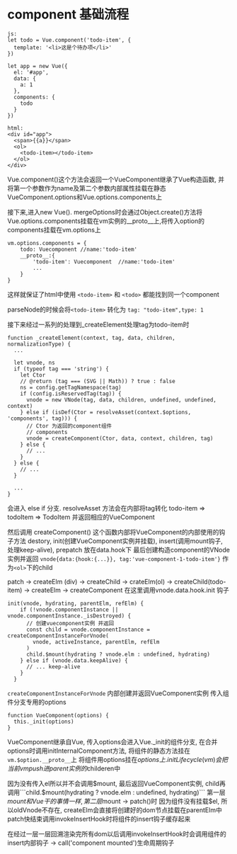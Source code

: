 # component 基础流程

	js:
	let todo = Vue.component('todo-item', {
	  template: '<li>这是个待办项</li>'
	})

	let app = new Vue({
	  el: '#app',
	  data: {
	    a: 1
	  },
	  components: {
	    todo
	  }
	})

	html:
	<div id="app">
	  <span>{{a}}</span>
	  <ol>
	    <todo-item></todo-item>
	  </ol>
	</div>

Vue.component()这个方法会返回一个VueComponent继承了Vue构造函数, 并将第一个参数作为name及第二个参数内部属性挂载在静态VueComponent.options和Vue.options.components上

接下来,进入new Vue(). mergeOptions时会通过Object.create()方法将Vue.options.components挂载在vm实例的__proto__上,将传入option的components挂载在vm.options上

	vm.options.components = {
		todo: Vuecomponent //name:'todo-item'
		__proto__:{
			'todo-item': Vuecomponent  //name:'todo-item'
			...
		}
	}

这样就保证了html中使用 ```<todo-item>``` 和 ```<todo>``` 都能找到同一个component

parseNode的时候会将```<todo-item>``` 转化为 ```tag: "todo-item",type: 1```

接下来经过一系列的处理到_createElement处理tag为todo-item时

	function _createElement(context, tag, data, children, normalizationType) {
	  ...

	  let vnode, ns
	  if (typeof tag === 'string') {
	    let Ctor
	    // @return (tag === (SVG || Math)) ? true : false
	    ns = config.getTagNamespace(tag)
	    if (config.isReservedTag(tag)) {
	      vnode = new VNode(tag, data, children, undefined, undefined, context)
	    } else if (isDef(Ctor = resolveAsset(context.$options, 'components', tag))) {
	      // Ctor 为返回的component组件
	      // components
	      vnode = createComponent(Ctor, data, context, children, tag)
	    } else {
	      // ...
	    }
	  } else {
	    // ...
	  }

	  ...
	}

会进入 else if 分支. resolveAsset 方法会在内部将tag转化 todo-item => todoItem => TodoItem 并返回相应的VueComponent

然后调用 createComponent() 这个函数内部将VueComponent的内部使用的钩子方法
destory,
init(创建VueComponent实例并挂载),
insert(调用mount钩子, 处理keep-alive),
prepatch
放在data.hook下
最后创建构造component的VNode实例并返回
```vnode{data:{hook:{...}}, tag:'vue-component-1-todo-item'}``` 作为```<ol>```下的child

patch -> createElm (div) -> createChild -> crateElm(ol) -> createChild(todo-item) -> createElm -> createComponent  在这里调用vnode.data.hook.init 钩子

	init(vnode, hydrating, parentElm, refElm) {
	    if (!vnode.componentInstance || vnode.componentInstance._isDestroyed) {
	      // 创建vuecomponent实例 并返回
	      const child = vnode.componentInstance = createComponentInstanceForVnode(
	        vnode, activeInstance, parentElm, refElm
	      )
	      child.$mount(hydrating ? vnode.elm : undefined, hydrating)
	    } else if (vnode.data.keepAlive) {
	      // ... keep-alive
	    }
	  }

```createComponentInstanceForVnode``` 内部创建并返回VueComponent实例 传入组件分支专用的options

	function VueComponent(options) {
      this._init(options)
    }

VueComponent继承自Vue, 传入options会进入Vue._init的组件分支, 在合并options时调用initInternalComponent方法, 将组件的静态方法挂在```vm.$option.__proto__```上 将组件用options挂在$options上. initLifecycle(vm) 会把当前vm push进parent实例的$childeren中

因为没有传入el所以并不会调用$mount, 最后返回VueComponent实例, child再调用```child.$mount(hydrating ? vnode.elm : undefined, hydrating)```
第一层$mount和Vue干的事情一样, 第二层$mount -> patch()时 因为组件没有挂载$el, 所以oldVnode不存在, createElm会直接将创建好的dom节点挂载在parentElm中patch快结束调用invokeInsertHook时将组件的insert钩子缓存起来

在经过一层一层回溯渲染完所有dom以后调用invokeInsertHook时会调用组件的insert内部钩子 -> call('component mounted')生命周期钩子
